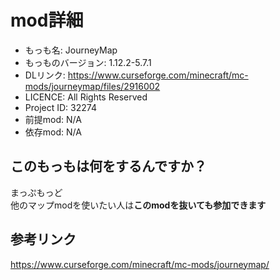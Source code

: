 # mod詳細

- もっも名: JourneyMap
- もっものバージョン: 1.12.2-5.7.1
- DLリンク: https://www.curseforge.com/minecraft/mc-mods/journeymap/files/2916002
- LICENCE: All Rights Reserved
- Project ID: 32274
- 前提mod: N/A
- 依存mod: N/A

## このもっもは何をするんですか？
まっぷもっど<br>
他のマップmodを使いたい人は**このmodを抜いても参加できます**

## 参考リンク
https://www.curseforge.com/minecraft/mc-mods/journeymap/
